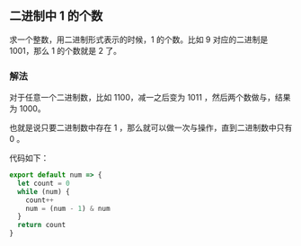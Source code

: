 ## 二进制中 1 的个数

求一个整数，用二进制形式表示的时候，1 的个数。比如 9 对应的二进制是 1001，那么 1 的个数就是 2 了。

### 解法

对于任意一个二进制数，比如 1100，减一之后变为 1011 ，然后两个数做与，结果为 1000。

也就是说只要二进制数中存在 1 ，那么就可以做一次与操作，直到二进制数中只有 0 。

代码如下：

```js
export default num => {
  let count = 0
  while (num) {
    count++
    num = (num - 1) & num
  }
  return count
}
```
